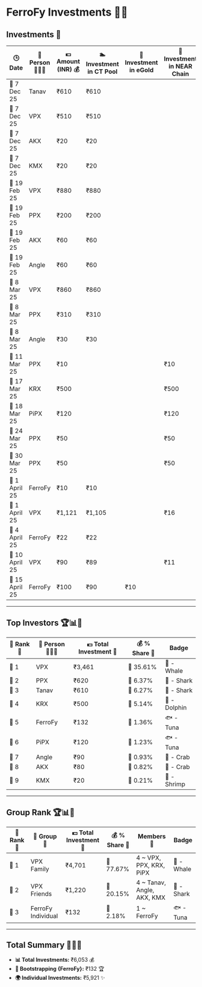 # FerroFy Investments 💎✨

## Investments 📅

| 🕒 Date         | 🤝 Person 🧑‍🤝‍🧑 | 💵 Amount (INR) 💰 | 🏊 Investment in CT Pool | 🌟 Investment in eGold | 🔗 Investment in NEAR Chain | 🧾 Fees  |
|-----------------|------------------|-------------------|-------------------------|-----------------------|---------------------------|----------|
| 📅 7 Dec 25    | Tanav            | ₹610              | ₹610                    |                       |                           |          |
| 📅 7 Dec 25    | VPX              | ₹510              | ₹510                    |                       |                           |          |
| 📅 7 Dec 25    | AKX              | ₹20               | ₹20                     |                       |                           |          |
| 📅 7 Dec 25    | KMX              | ₹20               | ₹20                     |                       |                           |          |
| 📅 19 Feb 25   | VPX              | ₹880              | ₹880                    |                       |                           |          |
| 📅 19 Feb 25   | PPX              | ₹200              | ₹200                    |                       |                           |          |
| 📅 19 Feb 25   | AKX              | ₹60               | ₹60                     |                       |                           |          |
| 📅 19 Feb 25   | Angle            | ₹60               | ₹60                     |                       |                           |          |
| 📅 8 Mar 25    | VPX              | ₹860              | ₹860                    |                       |                           |          |
| 📅 8 Mar 25    | PPX              | ₹310              | ₹310                    |                       |                           |          |
| 📅 8 Mar 25    | Angle            | ₹30               | ₹30                     |                       |                           |          |
| 📅 11 Mar 25   | PPX              | ₹10               |                         |                       | ₹10                       |          |
| 📅 17 Mar 25   | KRX              | ₹500              |                         |                       | ₹500                      |          |
| 📅 18 Mar 25   | PiPX             | ₹120              |                         |                       | ₹120                      |          |
| 📅 24 Mar 25   | PPX              | ₹50               |                         |                       | ₹50                       |          |
| 📅 30 Mar 25   | PPX              | ₹50               |                         |                       | ₹50                       |          |
| 📅 1 April 25  | FerroFy          | ₹10               | ₹10                     |                       |                           |          |
| 📅 1 April 25  | VPX              | ₹1,121            | ₹1,105                  |                       | ₹16                       |          |
| 📅 4 April 25  | FerroFy          | ₹22               | ₹22                     |                       |                           |          |
| 📅 10 April 25 | VPX              | ₹90               | ₹89                     |                       | ₹11                       |          |
| 📅 15 April 25 | FerroFy          | ₹100              | ₹90                     | ₹10                   |                           |          |

---

## Top Investors 🏆📊💸

| 🧾 Rank 🏅 | 🤝 Person 🧑‍🤝‍🧑 | 💵 Total Investment 💸 | 💰 % Share 🌟 | Badge         |
|-----------|------------------|-----------------------|--------------|---------------|
| 🏅 1      | VPX              | ₹3,461               | 🌟 35.61%    | 🐋 - Whale     |
| 🏅 2      | PPX              | ₹620                 | 🌟 6.37%     | 🦈 - Shark     |
| 🏅 3      | Tanav            | ₹610                 | 🌟 6.27%     | 🦈 - Shark     |
| 🏅 4      | KRX              | ₹500                 | 🌟 5.14%     | 🐬 - Dolphin   |
| 🏅 5      | FerroFy          | ₹132                 | 🌟 1.36%     | 🐟 - Tuna      |
| 🏅 6      | PiPX             | ₹120                 | 🌟 1.23%     | 🐟 - Tuna      |
| 🏅 7      | Angle            | ₹90                  | 🌟 0.93%     | 🦀 - Crab      |
| 🏅 8      | AKX              | ₹80                  | 🌟 0.82%     | 🦀 - Crab      |
| 🏅 9      | KMX              | ₹20                  | 🌟 0.21%     | 🦐 - Shrimp    |

---

## Group Rank 🏆📊💸

| 🧾 Rank 🏅 | 🤝 Group 🔗     | 💵 Total Investment 💸 | 💰 % Share 🌟 | Members 👥          | Badge         |
|-----------|----------------|-----------------------|--------------|--------------------|---------------|
| 🏅 1      | VPX Family      | ₹4,701               | 🌟 77.67%    | 4 ~ VPX, PPX, KRX, PiPX| 🐋 - Whale     |
| 🏅 2      | VPX Friends          | ₹1,220               | 🌟 20.15%    | 4 ~ Tanav, Angle, AKX, KMX| 🦈 - Shark     |
| 🏅 3      | FerroFy Individual    | ₹132                 | 🌟 2.18%     | 1 ~ FerroFy            | 🐟 - Tuna      |

---

## Total Summary 🌟✨💸

- **📊 Total Investments:** ₹6,053 💰
- **🏅 Bootstrapping {FerroFy}:** ₹132 🏆
- **🌍 Individual Investments:** ₹5,921 ✨
